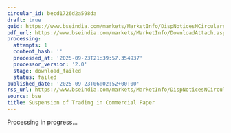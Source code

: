 ```yaml
---
circular_id: becd1726d2a598da
draft: true
guid: https://www.bseindia.com/markets/MarketInfo/DispNoticesNCirculars.aspx?Noticeid={EBAB5EE5-F1F9-426B-AC2C-CDC4C524705C}&noticeno=20250923-6&dt=09/23/2025&icount=6&totcount=84&flag=0
pdf_url: https://www.bseindia.com/markets/MarketInfo/DownloadAttach.aspx?id=20250923-6&attachedId=
processing:
  attempts: 1
  content_hash: ''
  processed_at: '2025-09-23T21:39:57.354937'
  processor_version: '2.0'
  stage: download_failed
  status: failed
published_date: '2025-09-23T06:02:52+00:00'
rss_url: https://www.bseindia.com/markets/MarketInfo/DispNoticesNCirculars.aspx?Noticeid={EBAB5EE5-F1F9-426B-AC2C-CDC4C524705C}&noticeno=20250923-6&dt=09/23/2025&icount=6&totcount=84&flag=0
source: bse
title: Suspension of Trading in Commercial Paper
---
```


Processing in progress...